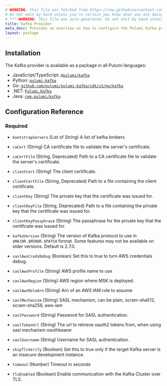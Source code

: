 ```yaml
---
# WARNING: this file was fetched from https://raw.githubusercontent.com/pulumi/pulumi-kafka/v3.8.3/docs/_index.md
# Do not edit by hand unless you're certain you know what you are doing!
# *** WARNING: This file was auto-generated. Do not edit by hand unless you're certain you know what you are doing! ***
title: Kafka Provider
meta_desc: Provides an overview on how to configure the Pulumi Kafka provider.
layout: package
---
```

## Installation

The Kafka provider is available as a package in all Pulumi languages:

* JavaScript/TypeScript: [`@pulumi/kafka`](https://www.npmjs.com/package/@pulumi/kafka)
* Python: [`pulumi-kafka`](https://pypi.org/project/pulumi-kafka/)
* Go: [`github.com/pulumi/pulumi-kafka/sdk/v3/go/kafka`](https://github.com/pulumi/pulumi-kafka)
* .NET: [`Pulumi.Kafka`](https://www.nuget.org/packages/Pulumi.Kafka)
* Java: [`com.pulumi/kafka`](https://central.sonatype.com/artifact/com.pulumi/kafka)
## Configuration Reference
### Required

- `bootstrapServers` (List of String) A list of kafka brokers

- `caCert` (String) CA certificate file to validate the server's certificate.
- `caCertFile` (String, Deprecated) Path to a CA certificate file to validate the server's certificate.
- `clientCert` (String) The client certificate.
- `clientCertFile` (String, Deprecated) Path to a file containing the client certificate.
- `clientKey` (String) The private key that the certificate was issued for.
- `clientKeyFile` (String, Deprecated) Path to a file containing the private key that the certificate was issued for.
- `clientKeyPassphrase` (String) The passphrase for the private key that the certificate was issued for.
- `kafkaVersion` (String) The version of Kafka protocol to use in `$MAJOR.$MINOR.$PATCH` format. Some features may not be available on older versions. Default is 2.7.0.
- `saslAwsCredsDebug` (Boolean) Set this to true to turn AWS credentials debug.
- `saslAwsProfile` (String) AWS profile name to use
- `saslAwsRegion` (String) AWS region where MSK is deployed.
- `saslAwsRoleArn` (String) Arn of an AWS IAM role to assume
- `saslMechanism` (String) SASL mechanism, can be plain, scram-sha512, scram-sha256, aws-iam
- `saslPassword` (String) Password for SASL authentication.
- `saslTokenUrl` (String) The url to retrieve oauth2 tokens from, when using sasl mechanism oauthbearer
- `saslUsername` (String) Username for SASL authentication.
- `skipTlsVerify` (Boolean) Set this to true only if the target Kafka server is an insecure development instance.
- `timeout` (Number) Timeout in seconds
- `tlsEnabled` (Boolean) Enable communication with the Kafka Cluster over TLS.